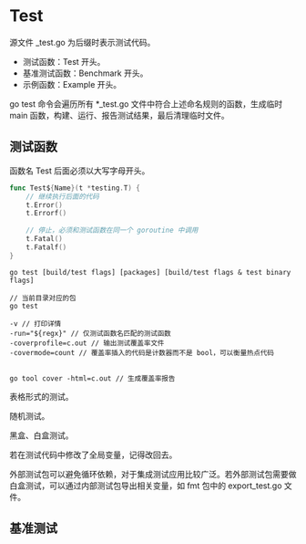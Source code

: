 # Test

源文件 \_test.go 为后缀时表示测试代码。

* 测试函数：Test 开头。
* 基准测试函数：Benchmark 开头。
* 示例函数：Example 开头。

go test 命令会遍历所有 \*\_test.go 文件中符合上述命名规则的函数，生成临时 main 函数，构建、运行、报告测试结果，最后清理临时文件。

## 测试函数

函数名 Test 后面必须以大写字母开头。

```go
func Test${Name}(t *testing.T) {
    // 继续执行后面的代码
    t.Error()
    t.Errorf()
    
    // 停止，必须和测试函数在同一个 goroutine 中调用
    t.Fatal()
    t.Fatalf()
}
```



```text
go test [build/test flags] [packages] [build/test flags & test binary flags]

// 当前目录对应的包
go test

-v // 打印详情
-run="${regx}" // 仅测试函数名匹配的测试函数
-coverprofile=c.out // 输出测试覆盖率文件
-covermode=count // 覆盖率插入的代码是计数器而不是 bool，可以衡量热点代码


go tool cover -html=c.out // 生成覆盖率报告
```

表格形式的测试。

随机测试。

黑盒、白盒测试。

若在测试代码中修改了全局变量，记得改回去。

外部测试包可以避免循环依赖，对于集成测试应用比较广泛。若外部测试包需要做白盒测试，可以通过内部测试包导出相关变量，如 fmt 包中的 export\_test.go 文件。

## 基准测试



